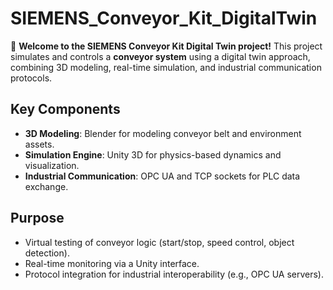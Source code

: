 # SIEMENS_Conveyor_Kit_DigitalTwin 

🚀 **Welcome to the SIEMENS Conveyor Kit Digital Twin project!** This project simulates and controls a **conveyor system** using a digital twin approach, combining 3D modeling, real-time simulation, and industrial communication protocols.  

## Key Components  
- **3D Modeling**: Blender for modeling conveyor belt and environment assets.  
- **Simulation Engine**: Unity 3D for physics-based dynamics and visualization.  
- **Industrial Communication**: OPC UA and TCP sockets for PLC data exchange.  

## Purpose  
- Virtual testing of conveyor logic (start/stop, speed control, object detection).  
- Real-time monitoring via a Unity interface.  
- Protocol integration for industrial interoperability (e.g., OPC UA servers).  